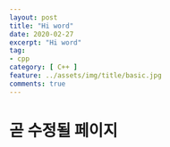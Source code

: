 ```yaml
---
layout: post
title: "Hi word"
date: 2020-02-27
excerpt: "Hi word"
tag:
- cpp
category: [ C++ ]
feature: ../assets/img/title/basic.jpg
comments: true
---
```


# 곧 수정될 페이지